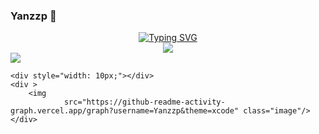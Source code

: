 ### Yanzzp 👋

<!--
**Yanzzp/Yanzzp** is a ✨ _special_ ✨ repository because its `README.md` (this file) appears on your GitHub profile.

Here are some ideas to get you started:

- 🔭 I’m currently working on ...
- 🌱 I’m currently learning ...
- 👯 I’m looking to collaborate on ...
- 🤔 I’m looking for help with ...
- 💬 Ask me about ...
- 📫 How to reach me: ...
- 😄 Pronouns: ...
- ⚡ Fun fact: ...
-->

<!-- dynamic typing effect 动态打字效果 -->

<div align="center">
  <a href="https://github.com/Yanzzp">
    <img src="https://readme-typing-svg.herokuapp.com?font=Fira+Code&weight=600&pause=1000&color=70F739&width=435&separator=%3D&lines=std%3A%3Acout%3C%3C+%22Hello+world!%22+%3C%3C+endl;" alt="Typing SVG" />
  </a>
</div>

<div align="center"><img src="https://cdn.jsdelivr.net/gh/Yanzzp/Yanzzp/assets/github-contribution-grid-snake.svg" /></div>


<div class="flex-container">
    <div class="center">
        <img src="https://github-readme-stats.vercel.app/api?username=Yanzzp&show_icons=true&theme=tokyonight" class="image"/>
    </div>

    <div style="width: 10px;"></div>
    <div >
        <img
                src="https://github-readme-activity-graph.vercel.app/graph?username=Yanzzp&theme=xcode" class="image"/>
    </div>

</div>


